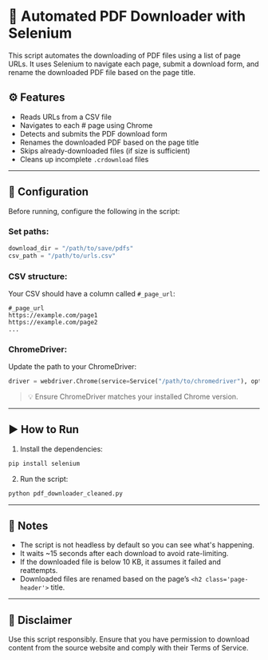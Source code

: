# 📄 Automated PDF Downloader with Selenium

This script automates the downloading of PDF files using a list of page URLs. It uses Selenium to navigate each page, submit a download form, and rename the downloaded PDF file based on the page title.

## ⚙️ Features

- Reads URLs from a CSV file
- Navigates to each # page using Chrome
- Detects and submits the PDF download form
- Renames the downloaded PDF based on the page title
- Skips already-downloaded files (if size is sufficient)
- Cleans up incomplete `.crdownload` files

---

## 🔧 Configuration

Before running, configure the following in the script:

### Set paths:
```python
download_dir = "/path/to/save/pdfs"
csv_path = "/path/to/urls.csv"
```

### CSV structure:
Your CSV should have a column called `#_page_url`:
```csv
#_page_url
https://example.com/page1
https://example.com/page2
...
```

### ChromeDriver:
Update the path to your ChromeDriver:
```python
driver = webdriver.Chrome(service=Service("/path/to/chromedriver"), options=options)
```

> 💡 Ensure ChromeDriver matches your installed Chrome version.

---

## ▶️ How to Run

1. Install the dependencies:
```bash
pip install selenium
```

2. Run the script:
```bash
python pdf_downloader_cleaned.py
```

---

## 📝 Notes

- The script is not headless by default so you can see what's happening.
- It waits ~15 seconds after each download to avoid rate-limiting.
- If the downloaded file is below 10 KB, it assumes it failed and reattempts.
- Downloaded files are renamed based on the page’s `<h2 class='page-header'>` title.

---

## 🛑 Disclaimer

Use this script responsibly. Ensure that you have permission to download content from the source website and comply with their Terms of Service.
